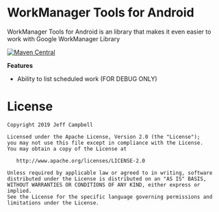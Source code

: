 WorkManager Tools for Android
=============================

WorkManager Tools for Android is an library that makes it even easier to work with Google WorkManager Library

[![Maven Central](https://maven-badges.herokuapp.com/maven-central/org.dbtools/workmanager-tools/badge.svg)](https://maven-badges.herokuapp.com/maven-central/org.dbtools/workmanager-tools)

**Features**

* Ability to list scheduled work (FOR DEBUG ONLY)

License
=======

    Copyright 2019 Jeff Campbell

    Licensed under the Apache License, Version 2.0 (the "License");
    you may not use this file except in compliance with the License.
    You may obtain a copy of the License at

       http://www.apache.org/licenses/LICENSE-2.0

    Unless required by applicable law or agreed to in writing, software
    distributed under the License is distributed on an "AS IS" BASIS,
    WITHOUT WARRANTIES OR CONDITIONS OF ANY KIND, either express or implied.
    See the License for the specific language governing permissions and
    limitations under the License.
